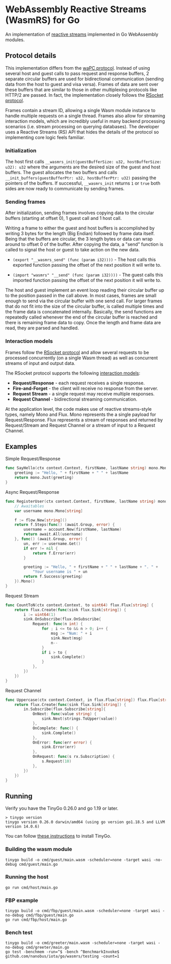 # WebAssembly Reactive Streams (WasmRS) for Go

An implementation of [reactive streams](https://www.reactive-streams.org) implemented in Go WebAssembly modules.

## Protocol details

This implementation differs from the [waPC protocol](https://wapc.io/docs/spec/). Instead of using several host and guest calls to pass request and response buffers, 2 separate circular buffers are used for bidirectional communication (sending data from the host to guest and visa versa). Frames of data are sent over these buffers that are similar to those in other multiplexing protocols like HTTP/2 are passed. In fact, the implementation closely follows the [RSocket protocol](https://rsocket.io/about/protocol).

Frames contain a stream ID, allowing a single Wasm module instance to handle multiple requests on a single thread. Frames also allow for streaming interaction models, which are incredibly useful in many backend processing scenarios (i.e. stream processing on querying databases). The developer uses a Reactive Streams (RS) API that hides the details of the protocol so implementing core logic feels familiar.

### Initialization

The host first calls `__wasmrs_init(guestBufferSize: u32, hostBufferSize: u32): u32` where the arguments are the desired size of the guest and host buffers. The guest allocates the two buffers and calls `__init_buffers(guestBufferPtr: u32, hostBufferPtr: u32)` passing the pointers of the buffers. If successful, `__wasmrs_init` returns `1` or `true` both sides are now ready to communicate by sending frames.

### Sending frames

After initialization, sending frames involves copying data to the circular buffers (starting at offset 0), 1 guest call and 1 host call.

Writing a frame to either the guest and host buffers is accomplished by writing 3 bytes for the length (Big Endian) followed by frame data itself. Being that the buffers are circular, the 3 length bytes or data can wrap around to offset 0 of the buffer. After copying the data, a "send" function is called to signal the host or guest to take action on the new data.

* `(export "__wasmrs_send" (func (param i32))))` - The host calls this exported function passing the offset of the next position it will write to.

* `(import "wasmrs" "__send" (func (param i32))))` - The guest calls this imported function passing the offset of the next position it will write to.

The host and guest implement an event loop reading their circular buffer up to the position passed in the call above. In most cases, frames are small enough to send via the circular buffer with one send call. For larger frames that do not fit into the size of the circular buffer, is called multiple times and the frame data is concatenated internally. Basically, the send functions are repeatedly called whenever the end of the circular buffer is reached and there is remaining frame data to copy. Once the length and frame data are read, they are parsed and handled.

### Interaction models

Frames follow the [RSocket protocol](https://rsocket.io/about/protocol) and allow several requests to be processed concurrently (on a single Wasm thread) as well as concurrent streams of input and output data.

The RSocket protocol supports the following [interaction models](https://rsocket.io/about/motivations#interaction-models):

* **Request/Response** - each request receives a single response.
* **Fire-and-Forget** - the client will receive no response from the server.
* **Request Stream** - a single request may receive multiple responses.
* **Request Channel** - bidirectional streaming communication.

At the application level, the code makes use of reactive streams-style types, namely Mono and Flux. Mono represents the a single payload for Request/Response. Flux represents a stream of responses and returned by Request/Stream and Request Channel or a stream of input to a Request Channel.

## Examples

Simple Request/Response

```go
func SayHello(ctx context.Context, firstName, lastName string) mono.Mono[string] {
	greeting := "Hello, " + firstName + " " + lastName
	return mono.Just(greeting)
}
```

Async Request/Response

```go
func RegisterUser(ctx context.Context, firstName, lastName string) mono.Mono[string] {
	// Awaitables
	var username mono.Mono[string]

	f := flow.New[string]()
	return f.Steps(func() (await.Group, error) {
		username = account.New(firstName, lastName)
		return await.All(username)
	}, func() (await.Group, error) {
		un, err := username.Get()
		if err != nil {
			return f.Error(err)
		}

		greeting := "Hello, " + firstName + " " + lastName + ". " +
			"Your username is " + un
		return f.Success(greeting)
	}).Mono()
}
```

Request Stream

```go
func CountToN(ctx context.Context, to uint64) flux.Flux[string] {
	return flux.Create(func(sink flux.Sink[string]) {
		i := uint64(1)
		sink.OnSubscribe(flux.OnSubscribe{
			Request: func(n int) {
				for ; i <= to && n > 0; i++ {
					msg := "Num: " + i
					sink.Next(msg)
					n--
				}
				if i > to {
					sink.Complete()
				}
			},
		})
	})
}
```

Request Channel

```go
func Uppercase(ctx context.Context, in flux.Flux[string]) flux.Flux[string] {
	return flux.Create(func(sink flux.Sink[string]) {
		in.Subscribe(flux.Subscribe[string]{
			OnNext: func(value string) {
				sink.Next(strings.ToUpper(value))
			},
			OnComplete: func() {
				sink.Complete()
			},
			OnError: func(err error) {
				sink.Error(err)
			},
			OnRequest: func(s rx.Subscription) {
				s.Request(10)
			},
		})
	})
}
```

## Running

Verify you have the TinyGo 0.26.0 and go 1.19 or later. 

```shell
> tinygo version
tinygo version 0.26.0 darwin/amd64 (using go version go1.18.5 and LLVM version 14.0.6)
```

You can follow [these instructions](https://tinygo.org/getting-started/install/) to install TinyGo.

### Building the wasm module

```shell
tinygo build -o cmd/guest/main.wasm -scheduler=none -target wasi -no-debug cmd/guest/main.go
```

### Running the host

```shell
go run cmd/host/main.go
```

### FBP example

```shell
tinygo build -o cmd/fbp/guest/main.wasm -scheduler=none -target wasi -no-debug cmd/fbp/guest/main.go
go run cmd/fbp/host/main.go
```

### Bench test

```
tinygo build -o cmd/greeter/main.wasm -scheduler=none -target wasi -no-debug cmd/greeter/main.go
go test -benchmem -run=^$ -bench ^BenchmarkInvoke$ github.com/nanobus/iota/go/wasmrs/testing -count=1
```
